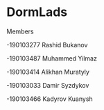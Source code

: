 # DormLads
Members

-190103277 Rashid Bukanov

-190103487 Muhammed Yilmaz

-190103414 Alikhan Muratyly

-190103033 Damir Syzdykov

-190103466 Kadyrov Kuanysh
